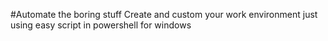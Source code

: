 #Automate the boring stuff
Create and custom your work environment
just using easy script in powershell for windows
